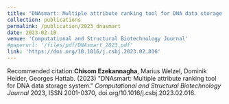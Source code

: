 ```yaml
---
title: "DNAsmart: Multiple attribute ranking tool for DNA data storage system"
collection: publications
permalink: /publication/2023_dnasmart
date: 2023-02-10
venue: 'Computational and Structural Biotechnology Journal'
#paperurl: '/files/pdf/DNAsmart_2023.pdf'
link: 'https://doi.org/10.1016/j.csbj.2023.02.016'
---
```


<!---[Download paper here](/files/pdf/Design_consideration_2022.pdf)--->

Recommended citation:**Chisom Ezekannagha**, Marius Welzel, Dominik Heider, Georges Hattab. (2023) "DNAsmart: Multiple attribute ranking tool for DNA data storage system." <i>Computational and Structural Biotechnology Journal</i> 2023, ISSN 2001-0370, doi.org/10.1016/j.csbj.2023.02.016.